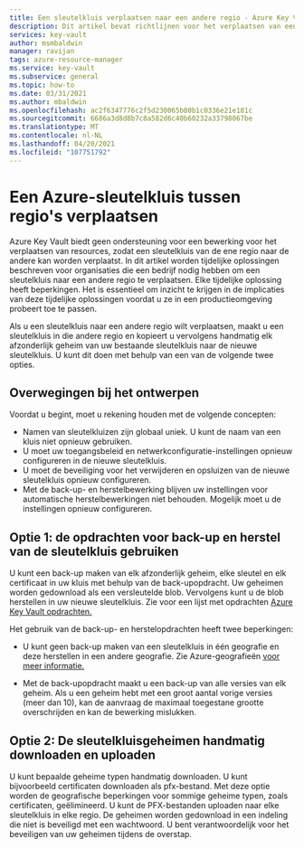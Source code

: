 ```yaml
---
title: Een sleutelkluis verplaatsen naar een andere regio - Azure Key Vault | Microsoft Docs
description: Dit artikel bevat richtlijnen voor het verplaatsen van een sleutelkluis naar een andere regio.
services: key-vault
author: msmbaldwin
manager: ravijan
tags: azure-resource-manager
ms.service: key-vault
ms.subservice: general
ms.topic: how-to
ms.date: 03/31/2021
ms.author: mbaldwin
ms.openlocfilehash: ac2f6347776c2f5d230065b80b1c0336e21e181c
ms.sourcegitcommit: 6686a3d8d8b7c8a582d6c40b60232a33798067be
ms.translationtype: MT
ms.contentlocale: nl-NL
ms.lasthandoff: 04/20/2021
ms.locfileid: "107751792"
---
```

# <a name="move-an-azure-key-vault-across-regions"></a>Een Azure-sleutelkluis tussen regio's verplaatsen

Azure Key Vault biedt geen ondersteuning voor een bewerking voor het verplaatsen van resources, zodat een sleutelkluis van de ene regio naar de andere kan worden verplaatst. In dit artikel worden tijdelijke oplossingen beschreven voor organisaties die een bedrijf nodig hebben om een sleutelkluis naar een andere regio te verplaatsen. Elke tijdelijke oplossing heeft beperkingen. Het is essentieel om inzicht te krijgen in de implicaties van deze tijdelijke oplossingen voordat u ze in een productieomgeving probeert toe te passen.

Als u een sleutelkluis naar een andere regio wilt verplaatsen, maakt u een sleutelkluis in die andere regio en kopieert u vervolgens handmatig elk afzonderlijk geheim van uw bestaande sleutelkluis naar de nieuwe sleutelkluis. U kunt dit doen met behulp van een van de volgende twee opties.

## <a name="design-considerations"></a>Overwegingen bij het ontwerpen

Voordat u begint, moet u rekening houden met de volgende concepten:

* Namen van sleutelkluizen zijn globaal uniek. U kunt de naam van een kluis niet opnieuw gebruiken.
* U moet uw toegangsbeleid en netwerkconfiguratie-instellingen opnieuw configureren in de nieuwe sleutelkluis.
* U moet de beveiliging voor het verwijderen en opsluizen van de nieuwe sleutelkluis opnieuw configureren.
* Met de back-up- en herstelbewerking blijven uw instellingen voor automatische herstelbewerkingen niet behouden. Mogelijk moet u de instellingen opnieuw configureren.

## <a name="option-1-use-the-key-vault-backup-and-restore-commands"></a>Optie 1: de opdrachten voor back-up en herstel van de sleutelkluis gebruiken

U kunt een back-up maken van elk afzonderlijk geheim, elke sleutel en elk certificaat in uw kluis met behulp van de back-upopdracht. Uw geheimen worden gedownload als een versleutelde blob. Vervolgens kunt u de blob herstellen in uw nieuwe sleutelkluis. Zie voor een lijst met opdrachten [Azure Key Vault opdrachten.](/powershell/module/azurerm.keyvault#key_vault)

Het gebruik van de back-up- en herstelopdrachten heeft twee beperkingen:

* U kunt geen back-up maken van een sleutelkluis in één geografie en deze herstellen in een andere geografie. Zie Azure-geografieën [voor meer informatie.](https://azure.microsoft.com/global-infrastructure/geographies/)

* Met de back-upopdracht maakt u een back-up van alle versies van elk geheim. Als u een geheim hebt met een groot aantal vorige versies (meer dan 10), kan de aanvraag de maximaal toegestane grootte overschrijden en kan de bewerking mislukken.

## <a name="option-2-manually-download-and-upload-the-key-vault-secrets"></a>Optie 2: De sleutelkluisgeheimen handmatig downloaden en uploaden

U kunt bepaalde geheime typen handmatig downloaden. U kunt bijvoorbeeld certificaten downloaden als pfx-bestand. Met deze optie worden de geografische beperkingen voor sommige geheime typen, zoals certificaten, geëlimineerd. U kunt de PFX-bestanden uploaden naar elke sleutelkluis in elke regio. De geheimen worden gedownload in een indeling die niet is beveiligd met een wachtwoord. U bent verantwoordelijk voor het beveiligen van uw geheimen tijdens de overstap.